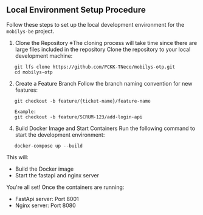 ##  Local Environment Setup Procedure

Follow these steps to set up the local development environment for the `mobilys-be` project.

1. Clone the Repository
   ※The cloning process will take time since there are large files included in the repository
   Clone the repository to your local development machine:
```
   git lfs clone https://github.com/PCKK-TNeco/mobilys-otp.git
   cd mobilys-otp
```

2. Create a Feature Branch
   Follow the branch naming convention for new features:
```
   git checkout -b feature/{ticket-name}/feature-name

   Example:
   git checkout -b feature/SCRUM-123/add-login-api
```


4. Build Docker Image and Start Containers
   Run the following command to start the development environment:
```
   docker-compose up --build
```

   This will:
   - Build the Docker image
   - Start the fastapi and nginx server

 You're all set! Once the containers are running:
- FastApi server: Port 8001 
- Nginx server: Port 8080
